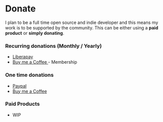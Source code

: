 # Donate

I plan to be a full time open source and indie developer and this means my work is to be supported by the community. This can be either using a **paid product** or **simply donating**.

### Recurring donations (Monthly / Yearly)

- <a href="https://liberapay.com/reaper" target="_blank"> Liberapay </a>
- <a href="https://www.buymeacoffee.com/barelyhuman" target="_blank"> Buy me a Coffee </a> - Membership

### One time donations

- <a href="https://paypal.me/barelyreaper" target="_blank"> Paypal </a>
- <a href="https://www.buymeacoffee.com/barelyhuman" target="_blank"> Buy me a Coffee </a>

### Paid Products

- WIP

